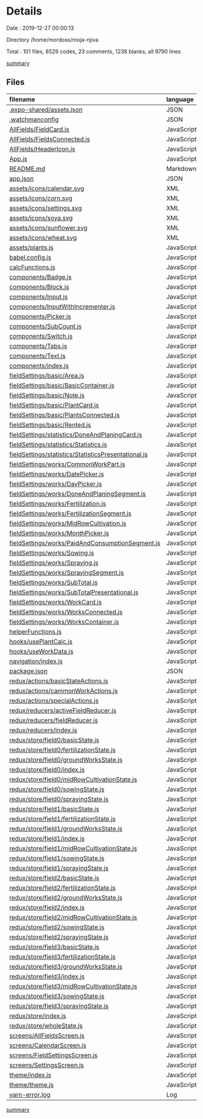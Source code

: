 # Details

Date : 2019-12-27 00:00:13

Directory /home/mordoss/moja-njiva

Total : 101 files,  8529 codes, 23 comments, 1238 blanks, all 9790 lines

[summary](results.md)

## Files
| filename | language | code | comment | blank | total |
| :--- | :--- | ---: | ---: | ---: | ---: |
| [.expo-shared/assets.json](file:///home/mordoss/moja-njiva/.expo-shared/assets.json) | JSON | 7 | 0 | 0 | 7 |
| [.watchmanconfig](file:///home/mordoss/moja-njiva/.watchmanconfig) | JSON | 1 | 0 | 1 | 2 |
| [AllFields/FieldCard.js](file:///home/mordoss/moja-njiva/AllFields/FieldCard.js) | JavaScript | 32 | 0 | 4 | 36 |
| [AllFields/FieldsConnected.js](file:///home/mordoss/moja-njiva/AllFields/FieldsConnected.js) | JavaScript | 35 | 0 | 5 | 40 |
| [AllFields/HeaderIcon.js](file:///home/mordoss/moja-njiva/AllFields/HeaderIcon.js) | JavaScript | 23 | 0 | 3 | 26 |
| [App.js](file:///home/mordoss/moja-njiva/App.js) | JavaScript | 15 | 0 | 3 | 18 |
| [README.md](file:///home/mordoss/moja-njiva/README.md) | Markdown | 1 | 0 | 1 | 2 |
| [app.json](file:///home/mordoss/moja-njiva/app.json) | JSON | 19 | 6 | 0 | 25 |
| [assets/icons/calendar.svg](file:///home/mordoss/moja-njiva/assets/icons/calendar.svg) | XML | 89 | 0 | 1 | 90 |
| [assets/icons/corn.svg](file:///home/mordoss/moja-njiva/assets/icons/corn.svg) | XML | 114 | 0 | 1 | 115 |
| [assets/icons/settings.svg](file:///home/mordoss/moja-njiva/assets/icons/settings.svg) | XML | 69 | 0 | 1 | 70 |
| [assets/icons/soya.svg](file:///home/mordoss/moja-njiva/assets/icons/soya.svg) | XML | 107 | 1 | 1 | 109 |
| [assets/icons/sunflower.svg](file:///home/mordoss/moja-njiva/assets/icons/sunflower.svg) | XML | 97 | 0 | 1 | 98 |
| [assets/icons/wheat.svg](file:///home/mordoss/moja-njiva/assets/icons/wheat.svg) | XML | 89 | 0 | 1 | 90 |
| [assets/plants.js](file:///home/mordoss/moja-njiva/assets/plants.js) | JavaScript | 37 | 1 | 2 | 40 |
| [babel.config.js](file:///home/mordoss/moja-njiva/babel.config.js) | JavaScript | 6 | 0 | 1 | 7 |
| [calcFunctions.js](file:///home/mordoss/moja-njiva/calcFunctions.js) | JavaScript | 36 | 0 | 12 | 48 |
| [components/Badge.js](file:///home/mordoss/moja-njiva/components/Badge.js) | JavaScript | 29 | 0 | 6 | 35 |
| [components/Block.js](file:///home/mordoss/moja-njiva/components/Block.js) | JavaScript | 91 | 1 | 8 | 100 |
| [components/Input.js](file:///home/mordoss/moja-njiva/components/Input.js) | JavaScript | 41 | 0 | 5 | 46 |
| [components/InputWithIncrementer.js](file:///home/mordoss/moja-njiva/components/InputWithIncrementer.js) | JavaScript | 74 | 0 | 9 | 83 |
| [components/Picker.js](file:///home/mordoss/moja-njiva/components/Picker.js) | JavaScript | 70 | 0 | 7 | 77 |
| [components/SubCount.js](file:///home/mordoss/moja-njiva/components/SubCount.js) | JavaScript | 13 | 0 | 3 | 16 |
| [components/Switch.js](file:///home/mordoss/moja-njiva/components/Switch.js) | JavaScript | 25 | 0 | 5 | 30 |
| [components/Tabs.js](file:///home/mordoss/moja-njiva/components/Tabs.js) | JavaScript | 54 | 0 | 5 | 59 |
| [components/Text.js](file:///home/mordoss/moja-njiva/components/Text.js) | JavaScript | 116 | 9 | 7 | 132 |
| [components/index.js](file:///home/mordoss/moja-njiva/components/index.js) | JavaScript | 10 | 0 | 2 | 12 |
| [fieldSettings/basic/Area.js](file:///home/mordoss/moja-njiva/fieldSettings/basic/Area.js) | JavaScript | 26 | 0 | 5 | 31 |
| [fieldSettings/basic/BasicContainer.js](file:///home/mordoss/moja-njiva/fieldSettings/basic/BasicContainer.js) | JavaScript | 18 | 0 | 3 | 21 |
| [fieldSettings/basic/Note.js](file:///home/mordoss/moja-njiva/fieldSettings/basic/Note.js) | JavaScript | 42 | 0 | 5 | 47 |
| [fieldSettings/basic/PlantCard.js](file:///home/mordoss/moja-njiva/fieldSettings/basic/PlantCard.js) | JavaScript | 47 | 0 | 5 | 52 |
| [fieldSettings/basic/PlantsConnected.js](file:///home/mordoss/moja-njiva/fieldSettings/basic/PlantsConnected.js) | JavaScript | 28 | 0 | 6 | 34 |
| [fieldSettings/basic/Rented.js](file:///home/mordoss/moja-njiva/fieldSettings/basic/Rented.js) | JavaScript | 32 | 0 | 3 | 35 |
| [fieldSettings/statistics/DoneAndPlaningCard.js](file:///home/mordoss/moja-njiva/fieldSettings/statistics/DoneAndPlaningCard.js) | JavaScript | 32 | 0 | 4 | 36 |
| [fieldSettings/statistics/Statistics.js](file:///home/mordoss/moja-njiva/fieldSettings/statistics/Statistics.js) | JavaScript | 60 | 0 | 4 | 64 |
| [fieldSettings/statistics/StatisticsPresentational.js](file:///home/mordoss/moja-njiva/fieldSettings/statistics/StatisticsPresentational.js) | JavaScript | 13 | 0 | 3 | 16 |
| [fieldSettings/works/CommonWorkPart.js](file:///home/mordoss/moja-njiva/fieldSettings/works/CommonWorkPart.js) | JavaScript | 43 | 0 | 9 | 52 |
| [fieldSettings/works/DatePicker.js](file:///home/mordoss/moja-njiva/fieldSettings/works/DatePicker.js) | JavaScript | 44 | 0 | 5 | 49 |
| [fieldSettings/works/DayPicker.js](file:///home/mordoss/moja-njiva/fieldSettings/works/DayPicker.js) | JavaScript | 77 | 0 | 8 | 85 |
| [fieldSettings/works/DoneAndPlaningSegment.js](file:///home/mordoss/moja-njiva/fieldSettings/works/DoneAndPlaningSegment.js) | JavaScript | 20 | 0 | 3 | 23 |
| [fieldSettings/works/Fertilization.js](file:///home/mordoss/moja-njiva/fieldSettings/works/Fertilization.js) | JavaScript | 29 | 0 | 5 | 34 |
| [fieldSettings/works/FertilizationSegment.js](file:///home/mordoss/moja-njiva/fieldSettings/works/FertilizationSegment.js) | JavaScript | 38 | 0 | 3 | 41 |
| [fieldSettings/works/MidRowCultivation.js](file:///home/mordoss/moja-njiva/fieldSettings/works/MidRowCultivation.js) | JavaScript | 25 | 0 | 5 | 30 |
| [fieldSettings/works/MonthPicker.js](file:///home/mordoss/moja-njiva/fieldSettings/works/MonthPicker.js) | JavaScript | 34 | 0 | 5 | 39 |
| [fieldSettings/works/PaidAndConsumptionSegment.js](file:///home/mordoss/moja-njiva/fieldSettings/works/PaidAndConsumptionSegment.js) | JavaScript | 43 | 0 | 4 | 47 |
| [fieldSettings/works/Sowing.js](file:///home/mordoss/moja-njiva/fieldSettings/works/Sowing.js) | JavaScript | 33 | 0 | 4 | 37 |
| [fieldSettings/works/Spraying.js](file:///home/mordoss/moja-njiva/fieldSettings/works/Spraying.js) | JavaScript | 29 | 0 | 4 | 33 |
| [fieldSettings/works/SprayingSegment.js](file:///home/mordoss/moja-njiva/fieldSettings/works/SprayingSegment.js) | JavaScript | 22 | 0 | 3 | 25 |
| [fieldSettings/works/SubTotal.js](file:///home/mordoss/moja-njiva/fieldSettings/works/SubTotal.js) | JavaScript | 75 | 0 | 7 | 82 |
| [fieldSettings/works/SubTotalPresentational.js](file:///home/mordoss/moja-njiva/fieldSettings/works/SubTotalPresentational.js) | JavaScript | 51 | 0 | 6 | 57 |
| [fieldSettings/works/WorkCard.js](file:///home/mordoss/moja-njiva/fieldSettings/works/WorkCard.js) | JavaScript | 44 | 0 | 5 | 49 |
| [fieldSettings/works/WorksConnected.js](file:///home/mordoss/moja-njiva/fieldSettings/works/WorksConnected.js) | JavaScript | 99 | 0 | 5 | 104 |
| [fieldSettings/works/WorksContainer.js](file:///home/mordoss/moja-njiva/fieldSettings/works/WorksContainer.js) | JavaScript | 24 | 0 | 5 | 29 |
| [helperFunctions.js](file:///home/mordoss/moja-njiva/helperFunctions.js) | JavaScript | 30 | 1 | 3 | 34 |
| [hooks/usePlantCalc.js](file:///home/mordoss/moja-njiva/hooks/usePlantCalc.js) | JavaScript | 116 | 0 | 11 | 127 |
| [hooks/useWorkData.js](file:///home/mordoss/moja-njiva/hooks/useWorkData.js) | JavaScript | 60 | 0 | 9 | 69 |
| [navigation/index.js](file:///home/mordoss/moja-njiva/navigation/index.js) | JavaScript | 36 | 0 | 3 | 39 |
| [package.json](file:///home/mordoss/moja-njiva/package.json) | JSON | 36 | 0 | 1 | 37 |
| [redux/actions/basicStateActions.js](file:///home/mordoss/moja-njiva/redux/actions/basicStateActions.js) | JavaScript | 35 | 0 | 5 | 40 |
| [redux/actions/cammonWorkActions.js](file:///home/mordoss/moja-njiva/redux/actions/cammonWorkActions.js) | JavaScript | 56 | 0 | 7 | 63 |
| [redux/actions/specialActions.js](file:///home/mordoss/moja-njiva/redux/actions/specialActions.js) | JavaScript | 73 | 0 | 8 | 81 |
| [redux/reducers/activeFieldReducer.js](file:///home/mordoss/moja-njiva/redux/reducers/activeFieldReducer.js) | JavaScript | 7 | 0 | 2 | 9 |
| [redux/reducers/fieldReducer.js](file:///home/mordoss/moja-njiva/redux/reducers/fieldReducer.js) | JavaScript | 197 | 0 | 15 | 212 |
| [redux/reducers/index.js](file:///home/mordoss/moja-njiva/redux/reducers/index.js) | JavaScript | 11 | 0 | 3 | 14 |
| [redux/store/field0/basicState.js](file:///home/mordoss/moja-njiva/redux/store/field0/basicState.js) | JavaScript | 7 | 0 | 1 | 8 |
| [redux/store/field0/fertilizationState.js](file:///home/mordoss/moja-njiva/redux/store/field0/fertilizationState.js) | JavaScript | 16 | 0 | 1 | 17 |
| [redux/store/field0/groundWorksState.js](file:///home/mordoss/moja-njiva/redux/store/field0/groundWorksState.js) | JavaScript | 101 | 0 | 5 | 106 |
| [redux/store/field0/index.js](file:///home/mordoss/moja-njiva/redux/store/field0/index.js) | JavaScript | 14 | 0 | 2 | 16 |
| [redux/store/field0/midRowCultivationState.js](file:///home/mordoss/moja-njiva/redux/store/field0/midRowCultivationState.js) | JavaScript | 12 | 0 | 1 | 13 |
| [redux/store/field0/sowingState.js](file:///home/mordoss/moja-njiva/redux/store/field0/sowingState.js) | JavaScript | 4 | 0 | 1 | 5 |
| [redux/store/field0/sprayingState.js](file:///home/mordoss/moja-njiva/redux/store/field0/sprayingState.js) | JavaScript | 12 | 0 | 2 | 14 |
| [redux/store/field1/basicState.js](file:///home/mordoss/moja-njiva/redux/store/field1/basicState.js) | JavaScript | 7 | 0 | 1 | 8 |
| [redux/store/field1/fertilizationState.js](file:///home/mordoss/moja-njiva/redux/store/field1/fertilizationState.js) | JavaScript | 16 | 0 | 1 | 17 |
| [redux/store/field1/groundWorksState.js](file:///home/mordoss/moja-njiva/redux/store/field1/groundWorksState.js) | JavaScript | 90 | 0 | 4 | 94 |
| [redux/store/field1/index.js](file:///home/mordoss/moja-njiva/redux/store/field1/index.js) | JavaScript | 14 | 0 | 2 | 16 |
| [redux/store/field1/midRowCultivationState.js](file:///home/mordoss/moja-njiva/redux/store/field1/midRowCultivationState.js) | JavaScript | 12 | 0 | 1 | 13 |
| [redux/store/field1/sowingState.js](file:///home/mordoss/moja-njiva/redux/store/field1/sowingState.js) | JavaScript | 4 | 0 | 1 | 5 |
| [redux/store/field1/sprayingState.js](file:///home/mordoss/moja-njiva/redux/store/field1/sprayingState.js) | JavaScript | 12 | 0 | 2 | 14 |
| [redux/store/field2/basicState.js](file:///home/mordoss/moja-njiva/redux/store/field2/basicState.js) | JavaScript | 7 | 0 | 1 | 8 |
| [redux/store/field2/fertilizationState.js](file:///home/mordoss/moja-njiva/redux/store/field2/fertilizationState.js) | JavaScript | 16 | 0 | 1 | 17 |
| [redux/store/field2/groundWorksState.js](file:///home/mordoss/moja-njiva/redux/store/field2/groundWorksState.js) | JavaScript | 90 | 0 | 4 | 94 |
| [redux/store/field2/index.js](file:///home/mordoss/moja-njiva/redux/store/field2/index.js) | JavaScript | 14 | 0 | 2 | 16 |
| [redux/store/field2/midRowCultivationState.js](file:///home/mordoss/moja-njiva/redux/store/field2/midRowCultivationState.js) | JavaScript | 12 | 0 | 1 | 13 |
| [redux/store/field2/sowingState.js](file:///home/mordoss/moja-njiva/redux/store/field2/sowingState.js) | JavaScript | 4 | 0 | 1 | 5 |
| [redux/store/field2/sprayingState.js](file:///home/mordoss/moja-njiva/redux/store/field2/sprayingState.js) | JavaScript | 12 | 0 | 2 | 14 |
| [redux/store/field3/basicState.js](file:///home/mordoss/moja-njiva/redux/store/field3/basicState.js) | JavaScript | 7 | 0 | 1 | 8 |
| [redux/store/field3/fertilizationState.js](file:///home/mordoss/moja-njiva/redux/store/field3/fertilizationState.js) | JavaScript | 16 | 0 | 1 | 17 |
| [redux/store/field3/groundWorksState.js](file:///home/mordoss/moja-njiva/redux/store/field3/groundWorksState.js) | JavaScript | 90 | 0 | 4 | 94 |
| [redux/store/field3/index.js](file:///home/mordoss/moja-njiva/redux/store/field3/index.js) | JavaScript | 14 | 0 | 2 | 16 |
| [redux/store/field3/midRowCultivationState.js](file:///home/mordoss/moja-njiva/redux/store/field3/midRowCultivationState.js) | JavaScript | 12 | 0 | 1 | 13 |
| [redux/store/field3/sowingState.js](file:///home/mordoss/moja-njiva/redux/store/field3/sowingState.js) | JavaScript | 4 | 0 | 1 | 5 |
| [redux/store/field3/sprayingState.js](file:///home/mordoss/moja-njiva/redux/store/field3/sprayingState.js) | JavaScript | 12 | 0 | 2 | 14 |
| [redux/store/index.js](file:///home/mordoss/moja-njiva/redux/store/index.js) | JavaScript | 5 | 0 | 3 | 8 |
| [redux/store/wholeState.js](file:///home/mordoss/moja-njiva/redux/store/wholeState.js) | JavaScript | 11 | 0 | 2 | 13 |
| [screens/AllFieldsScreen.js](file:///home/mordoss/moja-njiva/screens/AllFieldsScreen.js) | JavaScript | 34 | 2 | 5 | 41 |
| [screens/CalendarScreen.js](file:///home/mordoss/moja-njiva/screens/CalendarScreen.js) | JavaScript | 10 | 0 | 3 | 13 |
| [screens/FieldSettingsScreen.js](file:///home/mordoss/moja-njiva/screens/FieldSettingsScreen.js) | JavaScript | 31 | 0 | 4 | 35 |
| [screens/SettingsScreen.js](file:///home/mordoss/moja-njiva/screens/SettingsScreen.js) | JavaScript | 10 | 0 | 3 | 13 |
| [theme/index.js](file:///home/mordoss/moja-njiva/theme/index.js) | JavaScript | 2 | 0 | 2 | 4 |
| [theme/theme.js](file:///home/mordoss/moja-njiva/theme/theme.js) | JavaScript | 46 | 2 | 5 | 53 |
| [yarn-error.log](file:///home/mordoss/moja-njiva/yarn-error.log) | Log | 4,764 | 0 | 876 | 5,640 |

[summary](results.md)